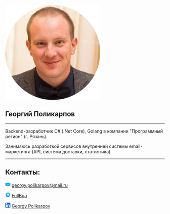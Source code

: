 ![main_photo](assets/rounded_main_300x300.png)

## Георгий Поликарпов

------

Backend-разработчик C# (.Net Core), Golang в компании "Программный регион" (г. Рязань).

Занимаюсь разработкой сервисов внутренней системы email-маркетинга (API, система доставки, статистика).

------

## Контакты:

![Email](assets/envelope.png) georgy.polikarpov@mail.ru

![Telegram](assets/telegram.png) [FullBoa](https://t.me/FullBoa)

![LinkedIn](assets/linkedin.png) [Georgy Polikarpov](linkedin.com/in/georgy-polikarpov/)













